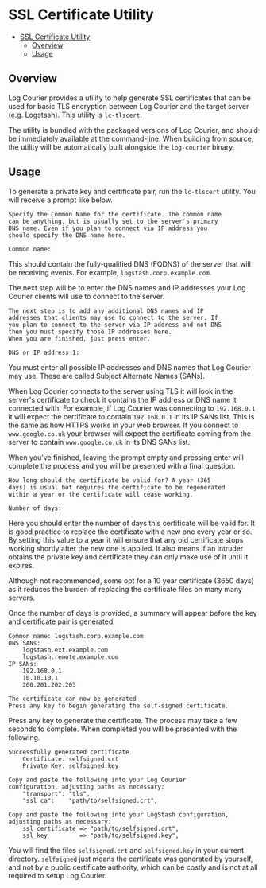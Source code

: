 # SSL Certificate Utility

- [SSL Certificate Utility](#ssl-certificate-utility)
  - [Overview](#overview)
  - [Usage](#usage)

## Overview

Log Courier provides a utility to help generate SSL certificates that can be
used for basic TLS encryption between Log Courier and the target server (e.g.
Logstash). This utility is `lc-tlscert`.

The utility is bundled with the packaged versions of Log Courier, and should be
immediately available at the command-line. When building from source, the
utility will be automatically built alongside the `log-courier` binary.

## Usage

To generate a private key and certificate pair, run the `lc-tlscert` utility.
You will receive a prompt like below.

```text
Specify the Common Name for the certificate. The common name
can be anything, but is usually set to the server's primary
DNS name. Even if you plan to connect via IP address you
should specify the DNS name here.

Common name:
```

This should contain the fully-qualified DNS (FQDNS) of the server that will be
receiving events. For example, `logstash.corp.example.com`.

The next step will be to enter the DNS names and IP addresses your Log Courier
clients will use to connect to the server.

```text
The next step is to add any additional DNS names and IP
addresses that clients may use to connect to the server. If
you plan to connect to the server via IP address and not DNS
then you must specify those IP addresses here.
When you are finished, just press enter.

DNS or IP address 1:
```

You must enter all possible IP addresses and DNS names that Log Courier may use.
These are called Subject Alternate Names (SANs).

When Log Courier connects to the server using TLS it will look in the server's
certificate to check it contains the IP address or DNS name it connected with.
For example, if Log Courier was connecting to `192.168.0.1` it will expect the
certificate to contain `192.168.0.1` in its IP SANs list. This is the same as
how HTTPS works in your web browser. If you connect to `www.google.co.uk` your
browser will expect the certificate coming from the server to contain
`www.google.co.uk` in its DNS SANs list.

When you've finished, leaving the prompt empty and pressing enter will complete
the process and you will be presented with a final question.

```text
How long should the certificate be valid for? A year (365
days) is usual but requires the certificate to be regenerated
within a year or the certificate will cease working.

Number of days:
```

Here you should enter the number of days this certificate will be valid for. It
is good practice to replace the certificate with a new one every year or so. By
setting this value to a year it will ensure that any old certificate stops
working shortly after the new one is applied. It also means if an intruder
obtains the private key and certificate they can only make use of it until it
expires.

Although not recommended, some opt for a 10 year certificate (3650 days) as it
reduces the burden of replacing the certificate files on many many servers.

Once the number of days is provided, a summary will appear before the key and
certificate pair is generated.

```text
Common name: logstash.corp.example.com
DNS SANs:
    logstash.ext.example.com
    logstash.remote.example.com
IP SANs:
    192.168.0.1
    10.10.10.1
    200.201.202.203

The certificate can now be generated
Press any key to begin generating the self-signed certificate.
```

Press any key to generate the certificate. The process may take a few seconds
to complete. When completed you will be presented with the following.

```text
Successfully generated certificate
    Certificate: selfsigned.crt
    Private Key: selfsigned.key

Copy and paste the following into your Log Courier
configuration, adjusting paths as necessary:
    "transport": "tls",
    "ssl ca":    "path/to/selfsigned.crt",

Copy and paste the following into your LogStash configuration,
adjusting paths as necessary:
    ssl_certificate => "path/to/selfsigned.crt",
    ssl_key         => "path/to/selfsigned.key",
```

You will find the files `selfsigned.crt` and `selfsigned.key` in your current
directory. `selfsigned` just means the certificate was generated by yourself,
and not by a public certificate authority, which can be costly and is not at
all required to setup Log Courier.
